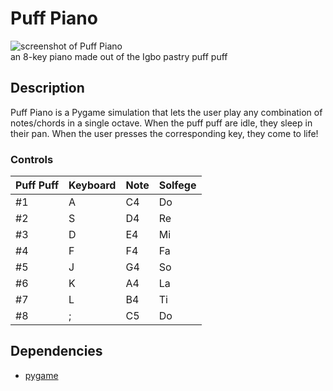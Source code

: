 # Puff Piano
![screenshot of Puff Piano](https://live.staticflickr.com/65535/51569473361_8033affb69_o.png)
</br>an 8-key piano made out of the Igbo pastry puff puff

## Description
Puff Piano is a Pygame simulation that lets the user
play any combination of notes/chords in a single octave.
When the puff puff are idle, they sleep in their pan.
When the user presses the corresponding key, they come to
life!

### Controls
| Puff Puff  | Keyboard | Note | Solfege |
| ---------- | -------- | ---- | ------- |
|#1          | A        | C4   | Do      |
|#2          | S        | D4   | Re      |
|#3          | D        | E4   | Mi      |
|#4          | F        | F4   | Fa      |
|#5          | J        | G4   | So      |
|#6          | K        | A4   | La      |
|#7          | L        | B4   | Ti      |
|#8          | ;        | C5   | Do      |

## Dependencies
* [pygame](https://pypi.org/project/pygame/)
